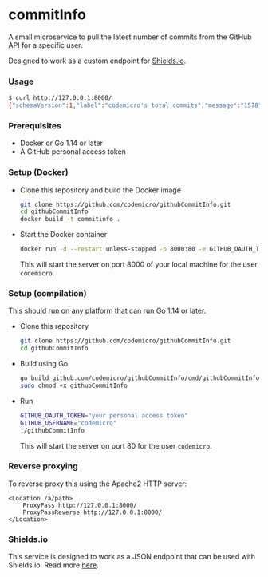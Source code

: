 # commitInfo

A small microservice to pull the latest number of commits from the GitHub API for a specific user.

Designed to work as a custom endpoint for [Shields.io](https://shields.io).

### Usage
```bash
$ curl http://127.0.0.1:8000/
{"schemaVersion":1,"label":"codemicro's total commits","message":"1578","colour":"green"}
```

### Prerequisites
* Docker or Go 1.14 or later
* A GitHub personal access token

### Setup (Docker)

* Clone this repository and build the Docker image
  ```bash
  git clone https://github.com/codemicro/githubCommitInfo.git
  cd githubCommitInfo
  docker build -t commitinfo .
  ```
* Start the Docker container
  ```bash
  docker run -d --restart unless-stopped -p 8000:80 -e GITHUB_OAUTH_TOKEN="your personal access token" -e GITHUB_USERNAME="codemicro" commitinfo
  ```
  This will start the server on port 8000 of your local machine for the user `codemicro`.

### Setup (compilation)

This should run on any platform that can run Go 1.14 or later.

* Clone this repository
  ```bash
  git clone https://github.com/codemicro/githubCommitInfo.git
  cd githubCommitInfo
  ```
* Build using Go
  ```bash
  go build github.com/codemicro/githubCommitInfo/cmd/githubCommitInfo
  sudo chmod +x githubCommitInfo
  ```
* Run
  ```bash
  GITHUB_OAUTH_TOKEN="your personal access token"
  GITHUB_USERNAME="codemicro"
  ./githubCommitInfo
  ```
  This will start the server on port 80 for the user `codemicro`.

### Reverse proxying

To reverse proxy this using the Apache2 HTTP server:

```
<Location /a/path>
    ProxyPass http://127.0.0.1:8000/
    ProxyPassReverse http://127.0.0.1:8000/
</Location>
```

### Shields.io

This service is designed to work as a JSON endpoint that can be used with Shields.io. Read more [here](https://shields.io/endpoint).
